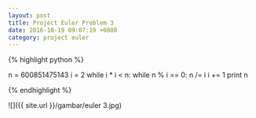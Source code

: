 ```yaml
---
layout: post
title: Project Euler Problem 3
date: 2016-10-19 09:07:19 +0800
category: project euler
---
```


{% highlight python %}

n = 600851475143
i = 2
while i * i < n:
	while n % i == 0:
		n /= i
	i += 1
print n

{% endhighlight %}

<!-- more -->

![]({{ site.url }}/gambar/euler 3.jpg)